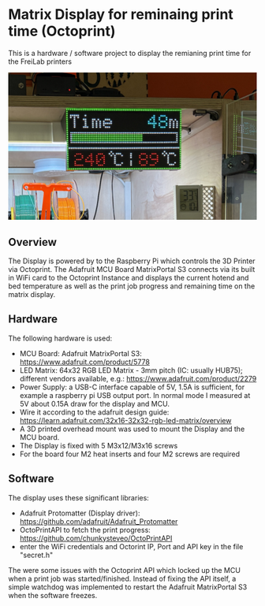 # Matrix Display for reminaing print time (Octoprint)

This is a hardware / software project to display the remianing print time for the FreiLab printers

![Closup of display](Hardware/images/closeup.JPG?raw=true "Closeup")

## Overview
The Display is powered by to the Raspberry Pi which controls the 3D Printer via Octoprint. The Adafruit MCU Board MatrixPortal S3 connects via its built in WiFi card to the Octoprint Instance and displays the current hotend and bed temperature as well as the print job progress and remaining time on the matrix display.

## Hardware
The following hardware is used:
- MCU Board: Adafruit MatrixPortal S3: https://www.adafruit.com/product/5778
- LED Matrix: 64x32 RGB LED Matrix - 3mm pitch (IC: usually HUB75); different vendors available, e.g.: https://www.adafruit.com/product/2279
- Power Supply: a USB-C interface capable of 5V, 1.5A is sufficient, for example a raspberry pi USB output port. In normal mode I measured at 5V about 0.15A draw for the display and MCU.
- Wire it according to the adafruit design guide: https://learn.adafruit.com/32x16-32x32-rgb-led-matrix/overview
- A 3D printed overhead mount was used to mount the Display and the MCU board.
- The Display is fixed with 5 M3x12/M3x16 screws
- For the board four M2 heat inserts and four M2 screws are required

## Software
The display uses these significant libraries:
- Adafruit Protomatter (Display driver): https://github.com/adafruit/Adafruit_Protomatter
- OctoPrintAPI to fetch the print progress: https://github.com/chunkysteveo/OctoPrintAPI
- enter the WiFi credentials and Octorint IP, Port and API key in the file "secret.h"

The were some issues with the Octoprint API which locked up the MCU when a print job was started/finished. Instead of fixing the API itself, a simple watchdog was implemented to restart the Adafruit MatrixPortal S3 when the software freezes.
